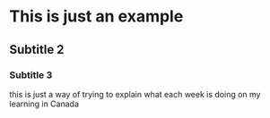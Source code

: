 # This is just an example
## Subtitle 2
### Subtitle 3
this is just a way of trying to explain what each week is doing on my learning in Canada
